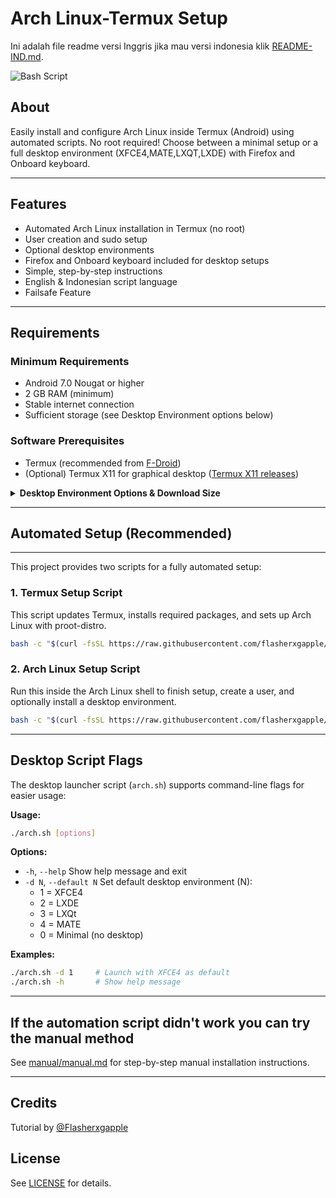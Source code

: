 # Arch Linux-Termux Setup
Ini adalah file readme versi Inggris jika mau versi indonesia klik [README-IND.md](./README-IND.md).

![Bash Script](https://img.shields.io/badge/bash_script-%23121011.svg?style=flat&logo=gnu-bash&logoColor=white)

## About
Easily install and configure Arch Linux inside Termux (Android) using automated scripts. No root required! Choose between a minimal setup or a full desktop environment (XFCE4,MATE,LXQT,LXDE) with Firefox and Onboard keyboard.

---

## Features
- Automated Arch Linux installation in Termux (no root)
- User creation and sudo setup
- Optional desktop environments
- Firefox and Onboard keyboard included for desktop setups
- Simple, step-by-step instructions
- English & Indonesian script language
- Failsafe Feature

---

## Requirements

### Minimum Requirements
- Android 7.0 Nougat or higher
- 2 GB RAM (minimum)
- Stable internet connection
- Sufficient storage (see Desktop Environment options below)

### Software Prerequisites
- Termux (recommended from [F-Droid](https://f-droid.org/id/packages/com.termux/))
- (Optional) Termux X11 for graphical desktop ([Termux X11 releases](https://github.com/termux/termux-x11/releases/tag/nightly))

<details>
<summary><strong>Desktop Environment Options & Download Size</strong></summary>

- <strong>Minimal (no desktop environment):</strong>
  - Only essential packages (sudo, nano, adduser, pulseaudio)
  - Fastest install, smallest download (~50-100 MB)

- <strong>XFCE4 Desktop Environment:</strong>
  - XFCE4, XFCE4 Terminal, Firefox ESR, Onboard
  - Lightweight and suitable for most devices
  - Download size: ~400-600 MB
  - Installed size: ~1.2-1.5 GB

- <strong>LXDE Desktop Environment:</strong>
  - LXDE, Firefox ESR, Onboard
  - Lightweight, classic interface
  - Download size: ~300-500 MB
  - Installed size: ~1-1.2 GB

- <strong>LXQt Desktop Environment:</strong>
  - LXQt, Firefox ESR, Onboard
  - Lightweight, modern interface
  - Download size: ~350-550 MB
  - Installed size: ~1-1.3 GB

- <strong>MATE Desktop Environment:</strong>
  - MATE, Firefox ESR, Onboard
  - Classic, stable interface
  - Download size: ~500-700 MB
  - Installed size: ~1.2-1.7 GB

<em>Actual sizes may vary depending on package updates and mirrors. Ensure you have enough storage and a stable internet connection.</em>
</details>

---


## Automated Setup (Recommended)

---

This project provides two scripts for a fully automated setup:

### 1. Termux Setup Script
This script updates Termux, installs required packages, and sets up Arch Linux with proot-distro.
```sh
bash -c "$(curl -fsSL https://raw.githubusercontent.com/flasherxgapple/arch-termux/master/termux-setup.sh)"
```

### 2. Arch Linux Setup Script
Run this inside the Arch Linux shell to finish setup, create a user, and optionally install a desktop environment.
```sh
bash -c "$(curl -fsSL https://raw.githubusercontent.com/flasherxgapple/arch-termux/master/arch-setup.sh)"
```

---

## Desktop Script Flags

The desktop launcher script (`arch.sh`) supports command-line flags for easier usage:

**Usage:**
```sh
./arch.sh [options]
```

**Options:**
- `-h`, `--help`           Show help message and exit
- `-d N`, `--default N`    Set default desktop environment (N):
    - 1 = XFCE4
    - 2 = LXDE
    - 3 = LXQt
    - 4 = MATE
    - 0 = Minimal (no desktop)

**Examples:**
```sh
./arch.sh -d 1     # Launch with XFCE4 as default
./arch.sh -h       # Show help message
```

---


## If the automation script didn't work you can try the manual method
See [manual/manual.md](./manual/manual.md) for step-by-step manual installation instructions.

---

## Credits
Tutorial by [@Flasherxgapple](https://github.com/Flasherxgapple)

## License
See [LICENSE](./LICENSE) for details.
